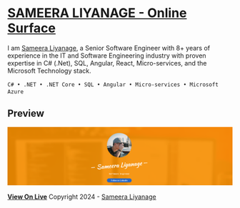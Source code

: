 # [SAMEERA LIYANAGE - Online Surface](https://sameeraz.github.io)

I am [Sameera Liyanage](https://sameeraz.github.io), a Senior Software Engineer with 8+ years of experience in the IT and Software Engineering industry with proven expertise in C# (.Net), SQL, Angular, React, Micro-services, and the Microsoft Technology stack.

    C# • .NET • .NET Core • SQL • Angular • Micro-services • Microsoft Azure

## Preview

[![Surface Preview](./images/preview.png)](https://sameeraz.github.io)

**[View On Live](https://sameeraz.github.io)**
Copyright 2024 - [Sameera Liyanage](https://sameeraz.github.io)
